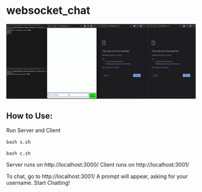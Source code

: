 # websocket_chat

![](img/example.gif)

## How to Use: 
Run Server and Client
```
bash s.sh
```
```
bash c.sh
```
Server runs on http://localhost:3000/
Client runs on http://localhost:3001/

To chat, go to http://localhost:3001/
A prompt will appear, asking for your username.
Start Chatting!